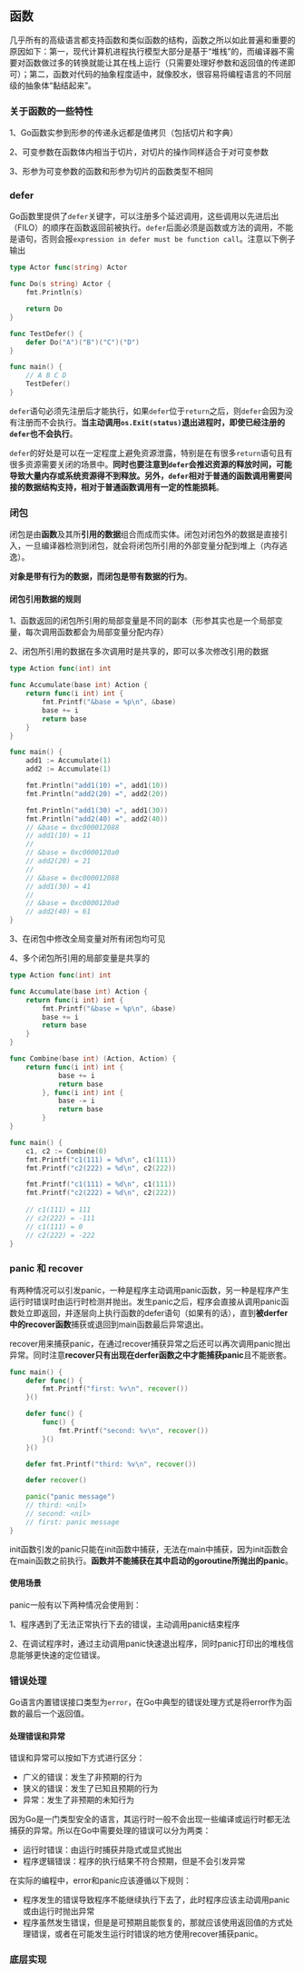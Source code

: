 函数
------

几乎所有的高级语言都支持函数和类似函数的结构，函数之所以如此普遍和重要的原因如下：第一，现代计算机进程执行模型大部分是基于“堆栈”的，而编译器不需要对函数做过多的转换就能让其在栈上运行（只需要处理好参数和返回值的传递即可）；第二，函数对代码的抽象程度适中，就像胶水，很容易将编程语言的不同层级的抽象体“黏结起来”。



### 关于函数的一些特性

1、Go函数实参到形参的传递永远都是值拷贝（包括切片和字典）

2、可变参数在函数体内相当于切片，对切片的操作同样适合于对可变参数

3、形参为可变参数的函数和形参为切片的函数类型不相同



### defer

Go函数里提供了`defer`关键字，可以注册多个延迟调用，这些调用以先进后出（FILO）的顺序在函数返回前被执行。`defer`后面必须是函数或方法的调用，不能是语句，否则会报`expression in defer must be function call`。注意以下例子输出

```go
type Actor func(string) Actor

func Do(s string) Actor {
    fmt.Println(s)

    return Do
}

func TestDefer() {
    defer Do("A")("B")("C")("D")
}

func main() {
    // A B C D
    TestDefer()
}
```



`defer`语句必须先注册后才能执行，如果`defer`位于`return`之后，则`defer`会因为没有注册而不会执行。**当主动调用`os.Exit(status)`退出进程时，即使已经注册的`defer`也不会执行**。

`defer`的好处是可以在一定程度上避免资源泄露，特别是在有很多`return`语句且有很多资源需要关闭的场景中。**同时也要注意到`defer`会推迟资源的释放时间，可能导致大量内存或系统资源得不到释放。另外，`defer`相对于普通的函数调用需要间接的数据结构支持，相对于普通函数调用有一定的性能损耗**。





### 闭包

闭包是由**函数**及其所**引用的数据**组合而成而实体。闭包对闭包外的数据是直接引入，一旦编译器检测到闭包，就会将闭包所引用的外部变量分配到堆上（内存逃逸）。

**对象是带有行为的数据，而闭包是带有数据的行为**。

#### 闭包引用数据的规则

1、函数返回的闭包所引用的局部变量是不同的副本（形参其实也是一个局部变量，每次调用函数都会为局部变量分配内存）

2、闭包所引用的数据在多次调用时是共享的，即可以多次修改引用的数据

```go
type Action func(int) int

func Accumulate(base int) Action {
    return func(i int) int {
        fmt.Printf("&base = %p\n", &base)
        base += i
        return base
    }
}

func main() {
    add1 := Accumulate(1)
    add2 := Accumulate(1)

    fmt.Println("add1(10) =", add1(10))
    fmt.Println("add2(20) =", add2(20))

    fmt.Println("add1(30) =", add1(30))
    fmt.Println("add2(40) =", add2(40))
    // &base = 0xc000012088
    // add1(10) = 11
    //
    // &base = 0xc0000120a0
    // add2(20) = 21
    //
    // &base = 0xc000012088
    // add1(30) = 41
    //
    // &base = 0xc0000120a0
    // add2(40) = 61
}
```

3、在闭包中修改全局变量对所有闭包均可见

4、多个闭包所引用的局部变量是共享的

```go
type Action func(int) int

func Accumulate(base int) Action {
    return func(i int) int {
        fmt.Printf("&base = %p\n", &base)
        base += i
        return base
    }
}

func Combine(base int) (Action, Action) {
    return func(i int) int {
            base += i
            return base
        }, func(i int) int {
            base -= i
            return base
        }
}

func main() {
    c1, c2 := Combine(0)
    fmt.Printf("c1(111) = %d\n", c1(111))
    fmt.Printf("c2(222) = %d\n", c2(222))

    fmt.Printf("c1(111) = %d\n", c1(111))
    fmt.Printf("c2(222) = %d\n", c2(222))
    
    // c1(111) = 111
    // c2(222) = -111
    // c1(111) = 0
    // c2(222) = -222
}
```



### panic 和 recover

有两种情况可以引发panic，一种是程序主动调用panic函数，另一种是程序产生运行时错误时由运行时检测并抛出。发生panic之后，程序会直接从调用panic函数处立即返回，并逐层向上执行函数的defer语句（如果有的话），直到**被derfer中的recover函数**捕获或退回到main函数最后异常退出。

recover用来捕获panic，在通过recover捕获异常之后还可以再次调用panic抛出异常。同时注意**recover只有出现在derfer函数之中才能捕获panic**且不能嵌套。

```go
func main() {
	defer func() {
		fmt.Printf("first: %v\n", recover())
	}()

	defer func() {
		func() {
			fmt.Printf("second: %v\n", recover())
		}()
	}()

	defer fmt.Printf("third: %v\n", recover())

	defer recover()

	panic("panic message")
	// third: <nil>
	// second: <nil>
	// first: panic message
}
```

init函数引发的panic只能在init函数中捕获，无法在main中捕获，因为init函数会在main函数之前执行。**函数并不能捕获在其中启动的goroutine所抛出的panic**。

#### 使用场景

panic一般有以下两种情况会使用到：

1、程序遇到了无法正常执行下去的错误，主动调用panic结束程序

2、在调试程序时，通过主动调用panic快速退出程序，同时panic打印出的堆栈信息能够更快速的定位错误。



### 错误处理

Go语言内置错误接口类型为`error`，在Go中典型的错误处理方式是将error作为函数的最后一个返回值。

#### 处理错误和异常

错误和异常可以按如下方式进行区分：

* 广义的错误：发生了非预期的行为
* 狭义的错误：发生了已知且预期的行为
* 异常：发生了非预期的未知行为

因为Go是一门类型安全的语言，其运行时一般不会出现一些编译或运行时都无法捕获的异常。所以在Go中需要处理的错误可以分为两类：

* 运行时错误：由运行时捕获并隐式或显式抛出
* 程序逻辑错误：程序的执行结果不符合预期，但是不会引发异常

在实际的编程中，error和panic应该遵循以下规则：

* 程序发生的错误导致程序不能继续执行下去了，此时程序应该主动调用panic或由运行时抛出异常
* 程序虽然发生错误，但是是可预期且能恢复的，那就应该使用返回值的方式处理错误，或者在可能发生运行时错误的地方使用recover捕获panic。



### 底层实现

